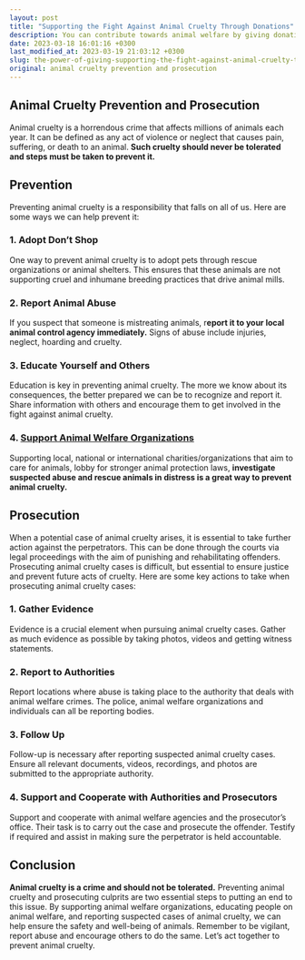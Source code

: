 ```yaml
---
layout: post
title: "Supporting the Fight Against Animal Cruelty Through Donations"
description: You can contribute towards animal welfare by giving donations to organizations that are committed to preventing and punishing animal cruelty.
date: 2023-03-18 16:01:16 +0300
last_modified_at: 2023-03-19 21:03:12 +0300
slug: the-power-of-giving-supporting-the-fight-against-animal-cruelty-through-donations
original: animal cruelty prevention and prosecution
---
```

## Animal Cruelty Prevention and Prosecution

Animal cruelty is a horrendous crime that affects millions of animals each year. It can be defined as any act of violence or neglect that causes pain, suffering, or death to an animal. **Such cruelty should never be tolerated and steps must be taken to prevent it.**

## Prevention

Preventing animal cruelty is a responsibility that falls on all of us. Here are some ways we can help prevent it:

### 1\. Adopt Don’t Shop

One way to prevent animal cruelty is to adopt pets through rescue organizations or animal shelters. This ensures that these animals are not supporting cruel and inhumane breeding practices that drive animal mills.

### 2\. Report Animal Abuse

If you suspect that someone is mistreating animals, r**eport it to your local animal control agency immediately.** Signs of abuse include injuries, neglect, hoarding and cruelty.

### 3\. Educate Yourself and Others

Education is key in preventing animal cruelty. The more we know about its consequences, the better prepared we can be to recognize and report it. Share information with others and encourage them to get involved in the fight against animal cruelty.

### 4. [Support Animal Welfare Organizations](/animal-charities/top-animal-charities-aspca-humane-society-best-friends-wwf-peta-awi-wcs.html)

Supporting local, national or international charities/organizations that aim to care for animals, lobby for stronger animal protection laws, **investigate suspected abuse and rescue animals in distress is a great way to prevent animal cruelty.**

## Prosecution

When a potential case of animal cruelty arises, it is essential to take further action against the perpetrators. This can be done through the courts via legal proceedings with the aim of punishing and rehabilitating offenders. Prosecuting animal cruelty cases is difficult, but essential to ensure justice and prevent future acts of cruelty. Here are some key actions to take when prosecuting animal cruelty cases:

### 1\. Gather Evidence

Evidence is a crucial element when pursuing animal cruelty cases. Gather as much evidence as possible by taking photos, videos and getting witness statements.

### 2\. Report to Authorities

Report locations where abuse is taking place to the authority that deals with animal welfare crimes. The police, animal welfare organizations and individuals can all be reporting bodies.

### 3\. Follow Up

Follow-up is necessary after reporting suspected animal cruelty cases. Ensure all relevant documents, videos, recordings, and photos are submitted to the appropriate authority.

### 4\. Support and Cooperate with Authorities and Prosecutors

Support and cooperate with animal welfare agencies and the prosecutor’s office. Their task is to carry out the case and prosecute the offender. Testify if required and assist in making sure the perpetrator is held accountable.

## Conclusion

**Animal cruelty is a crime and should not be tolerated.** Preventing animal cruelty and prosecuting culprits are two essential steps to putting an end to this issue. By supporting animal welfare organizations, educating people on animal welfare, and reporting suspected cases of animal cruelty, we can help ensure the safety and well-being of animals. Remember to be vigilant, report abuse and encourage others to do the same. Let’s act together to prevent animal cruelty.